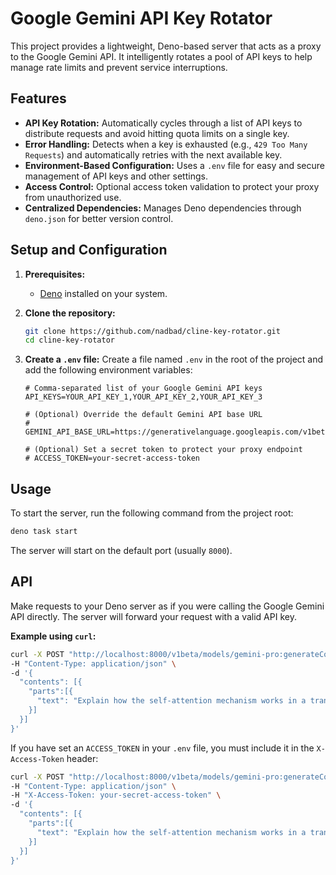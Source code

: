 # Google Gemini API Key Rotator

This project provides a lightweight, Deno-based server that acts as a proxy to
the Google Gemini API. It intelligently rotates a pool of API keys to help
manage rate limits and prevent service interruptions.

## Features

- **API Key Rotation:** Automatically cycles through a list of API keys to
  distribute requests and avoid hitting quota limits on a single key.
- **Error Handling:** Detects when a key is exhausted (e.g.,
  `429 Too Many Requests`) and automatically retries with the next available
  key.
- **Environment-Based Configuration:** Uses a `.env` file for easy and secure
  management of API keys and other settings.
- **Access Control:** Optional access token validation to protect your proxy
  from unauthorized use.
- **Centralized Dependencies:** Manages Deno dependencies through `deno.json`
  for better version control.

## Setup and Configuration

1.  **Prerequisites:**

    - [Deno](https://deno.land/) installed on your system.

2.  **Clone the repository:**

    ```bash
    git clone https://github.com/nadbad/cline-key-rotator.git
    cd cline-key-rotator
    ```

3.  **Create a `.env` file:** Create a file named `.env` in the root of the
    project and add the following environment variables:

    ```env
    # Comma-separated list of your Google Gemini API keys
    API_KEYS=YOUR_API_KEY_1,YOUR_API_KEY_2,YOUR_API_KEY_3

    # (Optional) Override the default Gemini API base URL
    # GEMINI_API_BASE_URL=https://generativelanguage.googleapis.com/v1beta

    # (Optional) Set a secret token to protect your proxy endpoint
    # ACCESS_TOKEN=your-secret-access-token
    ```

## Usage

To start the server, run the following command from the project root:

```bash
deno task start
```

The server will start on the default port (usually `8000`).

## API

Make requests to your Deno server as if you were calling the Google Gemini API
directly. The server will forward your request with a valid API key.

**Example using `curl`:**

```bash
curl -X POST "http://localhost:8000/v1beta/models/gemini-pro:generateContent" \
-H "Content-Type: application/json" \
-d '{
  "contents": [{
    "parts":[{
      "text": "Explain how the self-attention mechanism works in a transformer model."
    }]
  }]
}'
```

If you have set an `ACCESS_TOKEN` in your `.env` file, you must include it in
the `X-Access-Token` header:

```bash
curl -X POST "http://localhost:8000/v1beta/models/gemini-pro:generateContent" \
-H "Content-Type: application/json" \
-H "X-Access-Token: your-secret-access-token" \
-d '{
  "contents": [{
    "parts":[{
      "text": "Explain how the self-attention mechanism works in a transformer model."
    }]
  }]
}'
```
